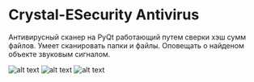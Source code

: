 # Crystal-ESecurity Antivirus
Антивирусный сканер на PyQt работающий путем сверки хэш сумм файлов.
Умеет сканировать папки и файлы. Оповещать о найденом объекте звуковым сигналом.


![alt text](https://github.com/pj-crystal/Crystal-ESecurity/blob/main/8.png?raw=true)
![alt text](https://github.com/pj-crystal/Crystal-ESecurity/blob/main/9.png?raw=true)
![alt text](https://github.com/pj-crystal/Crystal-ESecurity/blob/main/10.png?raw=true)
